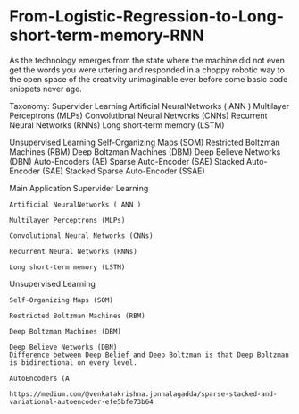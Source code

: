 # From-Logistic-Regression-to-Long-short-term-memory-RNN
As the technology emerges from the state where the machine did not even get the words you were uttering and responded in a choppy robotic way to the open space of the creativity unimaginable ever before some basic code snippets never age. 

Taxonomy:
Supervider Learning
    Artificial NeuralNetworks ( ANN )
    Multilayer Perceptrons (MLPs)
    Convolutional Neural Networks (CNNs)
    Recurrent Neural Networks (RNNs)
    Long short-term memory (LSTM) 
    
    
Unsupervised Learning
    Self-Organizing Maps (SOM)
    Restricted Boltzman Machines (RBM)
    Deep Boltzman Machines (DBM)
    Deep Believe Networks (DBN)
    Auto-Encoders (AE)
        Sparse Auto-Encoder (SAE)
        Stacked Auto-Encoder (SAE)
        Stacked Sparse Auto-Encoder (SSAE)





Main Application
Supervider Learning
    
    Artificial NeuralNetworks ( ANN )
    
    Multilayer Perceptrons (MLPs)
   
    Convolutional Neural Networks (CNNs)
   
    Recurrent Neural Networks (RNNs)
    
    Long short-term memory (LSTM) 
    
    
Unsupervised Learning
    
    Self-Organizing Maps (SOM)
   
    Restricted Boltzman Machines (RBM)
    
    Deep Boltzman Machines (DBM)
    
    Deep Believe Networks (DBN)
    Difference between Deep Belief and Deep Boltzman is that Deep Boltzman is bidirectional on every level.
    
    AutoEncoders (A

    https://medium.com/@venkatakrishna.jonnalagadda/sparse-stacked-and-variational-autoencoder-efe5bfe73b64

